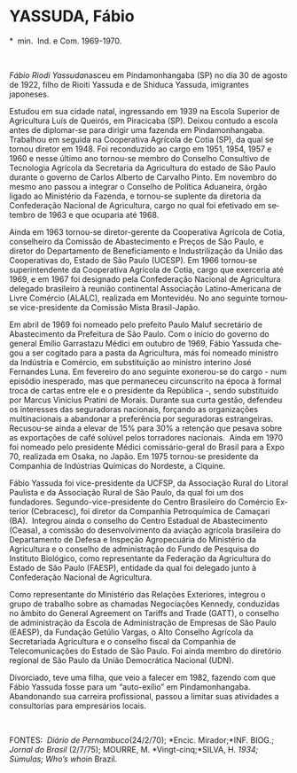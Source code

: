 YASSUDA, Fábio
==============

\*  min.  Ind. e Com. 1969-1970.

 

*Fábio Riodi Yassuda*nasceu em Pinda­monhangaba (SP) no dia 30 de agosto
de 1922, filho de Rioiti Yassuda e de Shiduca Yassuda, imigrantes
japoneses.

Estudou em sua cidade natal, ingressando em 1939 na Escola Superior de
Agricultura Luís de Queirós, em Piracicaba (SP). Deixou contudo a escola
antes de diplomar-se para dirigir uma fazenda em Pindamonhangaba.
Trabalhou em seguida na Cooperativa Agríco­la de Cotia (SP), da qual se
tornou diretor em 1948. Foi reconduzido ao cargo em 1951, 1954, 1957 e
1960 e nesse último ano tornou-­se membro do Conselho Consultivo de
Tecno­logia Agrícola da Secretaria da Agricultura do estado de São Paulo
durante o governo de Carlos Alberto de Carvalho Pinto. Em novem­bro do
mesmo ano passou a integrar o Conse­lho de Política Aduaneira, órgão
ligado ao Ministério da Fazenda, e tornou-se suplente da diretoria da
Confederação Nacional de Agricultura, cargo no qual foi efetivado em
se­tembro de 1963 e que ocuparia até 1968.

Ainda em 1963 tornou-se diretor-gerente da Cooperativa Agrícola de
Cotia, conselhei­ro da Comissão de Abastecimento e Preços de São Paulo,
e diretor do Departamento de Beneficiamento e Industrilização da União
das Cooperativas do, Estado de São Paulo (UCESP). Em 1966 tornou-se
superintenden­te da Cooperativa Agrícola de Cotia, cargo que exerceria
até 1969, e em 1967 foi designado pela Confederação Nacional de
Agricultura delegado brasileiro à reunião conti­nental Associação
Latino-Americana de Livre Comércio (ALALC), realizada em Monte­vidéu. No
ano seguinte tornou-se vice-presidente da Comissão Mista Brasil-Japâo.

Em abril de 1969 foi nomeado pelo pre­feito Paulo Maluf secretário de
Abastecimen­to da Prefeitura de São Paulo. Com o início do governo do
general Emílio Garrastazu Mé­dici em outubro de 1969, Fábio Yassuda
che­gou a ser cogitado para a pasta da Agricultura, más foi nomeado
ministro da Indústria e Co­mércio, em substituição ao ministro interino
José Fernandes Luna. Em fevereiro do ano seguinte exonerou-se do cargo -
num episó­dio inesperado, mas que permaneceu cir­cunscrito na época à
formal troca de cartas entre ele e o presidente da República -, sen­do
substituído por Marcus Vinícius Pratini de Morais. Durante sua curta
gestão, defendeu os interesses das seguradoras nacionais, forçando as
organizações multinacionais a abandonar a preferência por seguradoras
estrangeiras.  Recusou-se ainda a elevar de 15% para 30% a retenção que
pesava sobre as exportações de café solúvel pelos torradores nacionais. 
Ainda em 1970 foi nomeado pelo presidente Médici comissário-geral do
Brasil para a Expo 70, realizada em Osaka, no Japão. Em 1975 tor­nou-se
presidente da Companhia de Indústrias Químicas do Nordeste, a Ciquine.

Fábio Yassuda foi vice-presidente da UCFSP, da Associação Rural do
Litoral Paulista e da Associação Rural de São Paulo, da qual foi um dos
fundadores. Segundo-vice-pre­sidente do Centro Brasileiro do Comércio
Ex­terior (Cebracesc), foi diretor da Companhia Petroquímica de Camaçari
(BA).  Integrou ain­da o conselho do Centro Estadual de Abaste­cimento
(Ceasa), a comissão do desenvolvi­mento da aviação agrícola brasileira
do Departamento de Defesa e Inspeção Agrope­cuária do Ministério da
Agricultura e o conselho de administração do Fundo de Pesquisa do
Instituto Biológico, como representante da Federação da Agricultura do
Estado de São Paulo (FAESP), entidade da qual foi delegado junto à
Confederação Nacional de Agricultura.

Como representante do Ministério das Re­lações Exteriores, integrou o
grupo de traba­lho sobre as chamadas Negociações Kennedy, conduzidas no
âmbito do General Agreement on Tariffs and Trade (GATT), o conselho de
administração da Escola de Administração de Empresas de São Paulo
(EAESP), da Funda­ção Getúlio Vargas, o Alto Conselho Agrícola da
Secretariada Agricultura e o conselho fiscal da Companhia de
Telecomunicações do Esta­do de São Paulo. Foi ainda membro do di­retório
regional de São Paulo da União De­mocrática Nacional (UDN).

Divorciado, teve uma filha, que veio a falecer em 1982, fazendo com que
Fábio Yassuda fosse para um “auto-exílio” em Pindamonhangaba.
Abandonando sua carreira profissional, passou a limitar suas atividades
a consultorias para empresários locais.  

 

FONTES:  *Diário de Pernambuco*(24/2/70); *Encic. Mirador;*INF. BIOG.;
*Jornal do Brasil* (2/7/75); MOURRE, M. *Vingt-cinq;*SILVA, H. *1934;*
*Súmulas; Who’s who*in Brazil.

 
